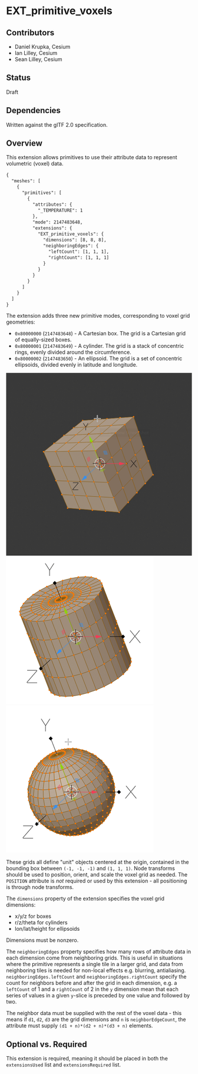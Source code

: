 # EXT_primitive_voxels

## Contributors
- Daniel Krupka, Cesium
- Ian Lilley, Cesium
- Sean Lilley, Cesium

## Status
Draft

## Dependencies
Written against the glTF 2.0 specification.

## Overview

This extension allows primitives to use their attribute data to represent volumetric (voxel) data.

```
{
  "meshes": [
    {
      "primitives": [
        {
          "attributes": {
            "_TEMPERATURE": 1
          },
          "mode": 2147483648,
          "extensions": {
            "EXT_primitive_voxels": {
              "dimensions": [8, 8, 8],
              "neighboringEdges": {
                "leftCount": [1, 1, 1],
                "rightCount": [1, 1, 1]
              }
            }
          }
        }
      ]
    }
  ]
}
```

The extension adds three new primitive modes, corresponding to voxel grid geometries:
- `0x80000000` (`2147483648`) - A Cartesian box. The grid is a Cartesian grid of equally-sized boxes.
- `0x80000001` (`2147483649`) - A cylinder. The grid is a stack of concentric rings, evenly divided around the circumference.
- `0x80000002` (`2147483650`) - An ellipsoid. The grid is a set of concentric ellipsoids, divided evenly in latitude and longitude.

![Rectangular Voxel Grid](figures/box.png)
![Cylindrical Voxel Grid](figures/cylinder.png)
![Ellipsoid Voxel Grid](figures/sphere.png)

These grids all define "unit" objects centered at the origin, contained in the bounding box between `(-1, -1, -1)` and `(1, 1, 1)`. Node transforms
should be used to position, orient, and scale the voxel grid as needed. The `POSITION` attribute is _not_ required or used by this extension - all positioning
is through node transforms.

The `dimensions` property of the extension specifies the voxel grid dimensions:
- x/y/z for boxes
- r/z/theta for cylinders
- lon/lat/height for ellipsoids

Dimensions must be nonzero.

The `neighboringEdges` property specifies how many rows of attribute data in each dimension come from
neighboring grids. This is useful in situations where the primitive represents a single tile in a larger grid, and
data from neighboring tiles is needed for non-local effects e.g. blurring, antialiasing. `neighboringEdges.leftCount` and `neighboringEdges.rightCount` specify
the count for neighbors before and after the grid in each dimension, e.g. a `leftCount` of 1 and a `rightCount` of 2 in the `y` dimension mean that each
series of values in a given `y`-slice is preceded by one value and followed by two.

The neighbor data must be supplied with the rest of the voxel data - this means if `d1`, `d2`, `d3` are the grid dimensions and `n` is `neighborEdgeCount`, the attribute must supply `(d1 + n)*(d2 + n)*(d3 + n)` elements.

## Optional vs. Required
This extension is required, meaning it should be placed in both the `extensionsUsed` list and `extensionsRequired` list.
